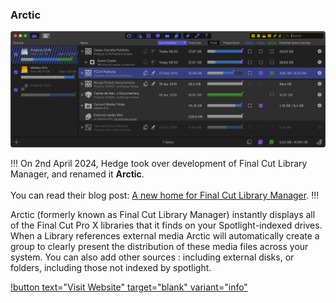 ### Arctic

![](/static/fclm.png)

!!!
On 2nd April 2024, Hedge took over development of Final Cut Library Manager, and renamed it **Arctic**.<br />
<br />
You can read their blog post: [A new home for Final Cut Library Manager](https://blog.hedge.video/a-new-home-for-final-cut-library-manager/).
!!!

Arctic (formerly known as Final Cut Library Manager) instantly displays all of the Final Cut Pro X libraries that it finds on your Spotlight-indexed drives. When a Library references external media Arctic will automatically create a group to clearly present the distribution of these media files across your system. You can also add other sources : including external disks, or folders, including those not indexed by spotlight.

[!button text="Visit Website" target="blank" variant="info"](https://hedge.co/products/arctic)
